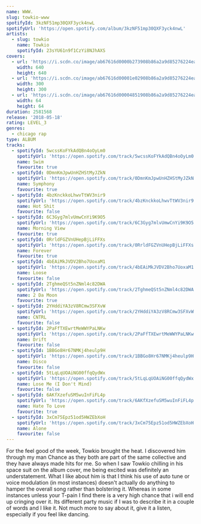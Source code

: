 ```yaml
---
name: WWW.
slug: towkio-www
spotifyId: 3kzNF51mp30QXF3yck4nwL
spotifyUrl: 'https://open.spotify.com/album/3kzNF51mp30QXF3yck4nwL'
artists:
  - slug: towkio
    name: Towkio
    spotifyId: 23sYU61n9f1CzYi8NJhAXS
covers:
  - url: 'https://i.scdn.co/image/ab67616d0000b273908b86a2a9d85276224eaafe'
    width: 640
    height: 640
  - url: 'https://i.scdn.co/image/ab67616d00001e02908b86a2a9d85276224eaafe'
    width: 300
    height: 300
  - url: 'https://i.scdn.co/image/ab67616d00004851908b86a2a9d85276224eaafe'
    width: 64
    height: 64
duration: 2581568
release: '2018-05-18'
rating: LEVEL_3
genres:
  - chicago rap
type: ALBUM
tracks:
  - spotifyId: 5wcssKoFYkAdQBn4oOyLm0
    spotifyUrl: 'https://open.spotify.com/track/5wcssKoFYkAdQBn4oOyLm0'
    name: Swim
    favourite: true
  - spotifyId: 0DmnKmJpwUnHZHStMyJZkN
    spotifyUrl: 'https://open.spotify.com/track/0DmnKmJpwUnHZHStMyJZkN'
    name: Symphony
    favourite: true
  - spotifyId: 4bzKnckkoLhwvTtWV3nir9
    spotifyUrl: 'https://open.spotify.com/track/4bzKnckkoLhwvTtWV3nir9'
    name: Hot Shit
    favourite: false
  - spotifyId: 6C3Gyg7mlvUmwCnYi9K9O5
    spotifyUrl: 'https://open.spotify.com/track/6C3Gyg7mlvUmwCnYi9K9O5'
    name: Morning View
    favourite: true
  - spotifyId: 0RrldFGZVnUHepBjLiFFXs
    spotifyUrl: 'https://open.spotify.com/track/0RrldFGZVnUHepBjLiFFXs'
    name: Forever
    favourite: true
  - spotifyId: 4bEAiMkJVDV2Bho7UoxaM1
    spotifyUrl: 'https://open.spotify.com/track/4bEAiMkJVDV2Bho7UoxaM1'
    name: Loose
    favourite: false
  - spotifyId: 2TghmeQSt5nZNml4c82DWA
    spotifyUrl: 'https://open.spotify.com/track/2TghmeQSt5nZNml4c82DWA'
    name: 2 Da Moon
    favourite: true
  - spotifyId: 2YHddiYA3zV8RCmw3SFXvW
    spotifyUrl: 'https://open.spotify.com/track/2YHddiYA3zV8RCmw3SFXvW'
    name: CNTRL
    favourite: false
  - spotifyId: 2PaFfTXEwrtMeWWYPaLNKw
    spotifyUrl: 'https://open.spotify.com/track/2PaFfTXEwrtMeWWYPaLNKw'
    name: Drift
    favourite: false
  - spotifyId: 1BBGo8Hr67NMKj4heulp9H
    spotifyUrl: 'https://open.spotify.com/track/1BBGo8Hr67NMKj4heulp9H'
    name: Disco
    favourite: false
  - spotifyId: 5tLqLqUOAiNG00ffqQydWx
    spotifyUrl: 'https://open.spotify.com/track/5tLqLqUOAiNG00ffqQydWx'
    name: Lose Me (I Don't Mind)
    favourite: false
  - spotifyId: 6AKfXzefuSM5wuInFiFL4p
    spotifyUrl: 'https://open.spotify.com/track/6AKfXzefuSM5wuInFiFL4p'
    name: Hate To Love
    favourite: true
  - spotifyId: 3xCm75Epz51od5HWZEbXoH
    spotifyUrl: 'https://open.spotify.com/track/3xCm75Epz51od5HWZEbXoH'
    name: Alone
    favourite: false
---
```

For the feel good of the week, Towkio brought the heat. I discovered him through my man
Chance as they both are part of the same collective and they have always made hits for me.
So when I saw Towkio chilling in his space suit on the album cover, me being excited was
definitely an understatement. What I like about him is that I think his use of auto tune
or voice modulation (in most instances) doesn't actually do anything to hamper the overall
song rather than bolstering it. Whereas in some instances unless your T-pain I find there
is a very high chance that i will end up cringing over it. Its different party music if I
was to describe it in a couple of words and I like it. Not much more to say about it, give
it a listen, especially if you feel like dancing.

